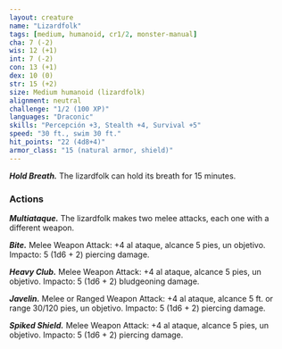 ```yaml
---
layout: creature
name: "Lizardfolk"
tags: [medium, humanoid, cr1/2, monster-manual]
cha: 7 (-2)
wis: 12 (+1)
int: 7 (-2)
con: 13 (+1)
dex: 10 (0)
str: 15 (+2)
size: Medium humanoid (lizardfolk)
alignment: neutral
challenge: "1/2 (100 XP)"
languages: "Draconic"
skills: "Percepción +3, Stealth +4, Survival +5"
speed: "30 ft., swim 30 ft."
hit_points: "22 (4d8+4)"
armor_class: "15 (natural armor, shield)"
---
```


***Hold Breath.*** The lizardfolk can hold its breath for 15 minutes.

### Actions

***Multiataque.*** The lizardfolk makes two melee attacks, each one with a different weapon.

***Bite.*** Melee Weapon Attack: +4 al ataque, alcance 5 pies, un objetivo. Impacto: 5 (1d6 + 2) piercing damage.

***Heavy Club.*** Melee Weapon Attack: +4 al ataque, alcance 5 pies, un objetivo. Impacto: 5 (1d6 + 2) bludgeoning damage.

***Javelin.*** Melee or Ranged Weapon Attack: +4 al ataque, alcance 5 ft. or range 30/120 pies, un objetivo. Impacto: 5 (1d6 + 2) piercing damage.

***Spiked Shield.*** Melee Weapon Attack: +4 al ataque, alcance 5 pies, un objetivo. Impacto: 5 (1d6 + 2) piercing damage.